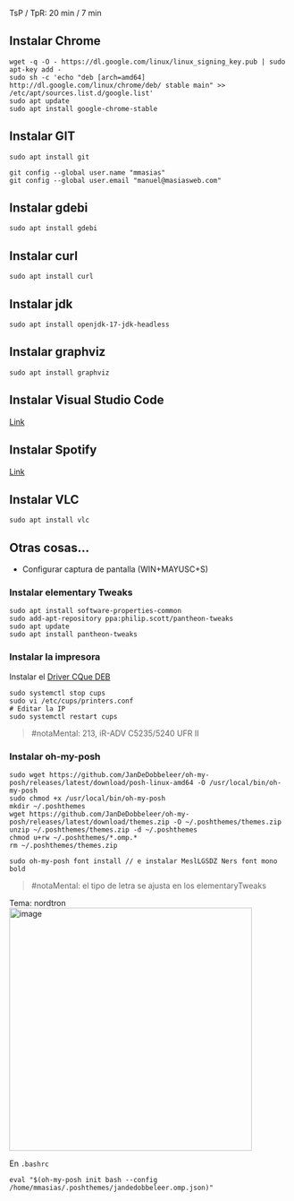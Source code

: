 
TsP / TpR: 20 min / 7 min

## Instalar Chrome

``` 
wget -q -O - https://dl.google.com/linux/linux_signing_key.pub | sudo apt-key add -
sudo sh -c 'echo "deb [arch=amd64] http://dl.google.com/linux/chrome/deb/ stable main" >> /etc/apt/sources.list.d/google.list'
sudo apt update
sudo apt install google-chrome-stable
```

## Instalar GIT

```
sudo apt install git

git config --global user.name "mmasias"
git config --global user.email "manuel@masiasweb.com"

```

## Instalar gdebi

```
sudo apt install gdebi
```

## Instalar curl

```
sudo apt install curl
```

## Instalar jdk

```
sudo apt install openjdk-17-jdk-headless
```

## Instalar graphviz

```
sudo apt install graphviz
```
## Instalar Visual Studio Code

[Link](https://code.visualstudio.com/)


## Instalar Spotify

[Link](https://www.spotify.com/es/download/linux/)

## Instalar VLC

```
sudo apt install vlc
```

## Otras cosas...

* Configurar captura de pantalla (WIN+MAYUSC+S)

### Instalar elementary Tweaks

```
sudo apt install software-properties-common
sudo add-apt-repository ppa:philip.scott/pantheon-tweaks
sudo apt update
sudo apt install pantheon-tweaks
```

### Instalar la impresora

Instalar el [Driver CQue DEB](https://www.canon.es/support/products/imagerunner/imagerunner-advance-c5235i.html?type=drivers&driverdetailid=tcm:86-1894069&os=linux%20%2864-bit%29&language=es)

```
sudo systemctl stop cups
sudo vi /etc/cups/printers.conf
# Editar la IP
sudo systemctl restart cups
```

> #notaMental: 213, iR-ADV C5235/5240 UFR II


### Instalar oh-my-posh

```
sudo wget https://github.com/JanDeDobbeleer/oh-my-posh/releases/latest/download/posh-linux-amd64 -O /usr/local/bin/oh-my-posh
sudo chmod +x /usr/local/bin/oh-my-posh
mkdir ~/.poshthemes
wget https://github.com/JanDeDobbeleer/oh-my-posh/releases/latest/download/themes.zip -O ~/.poshthemes/themes.zip
unzip ~/.poshthemes/themes.zip -d ~/.poshthemes
chmod u+rw ~/.poshthemes/*.omp.*
rm ~/.poshthemes/themes.zip

sudo oh-my-posh font install // e instalar MeslLGSDZ Ners font mono bold
```

> #notaMental: el tipo de letra se ajusta en los elementaryTweaks

Tema: nordtron
<img width="434" alt="image" src="https://user-images.githubusercontent.com/8528047/215170894-5f288539-7a31-45c2-b4fb-bd557a14e3b5.png">

En ```.bashrc```
```
eval "$(oh-my-posh init bash --config /home/mmasias/.poshthemes/jandedobbeleer.omp.json)"
```

